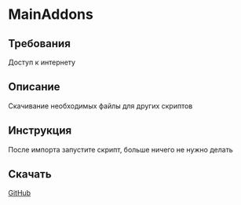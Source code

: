 # MainAddons
## Требования
Доступ к интернету
## Описание
Скачивание необходимых файлы для других скриптов
## Инструкция
После импорта запустите скрипт, больше ничего не нужно делать
## Скачать
[GitHub](https://github.com/MainPlay-YT/MainScripts-Automate/raw/main/Addons/Releases/!Latest/MainAddons.flo)